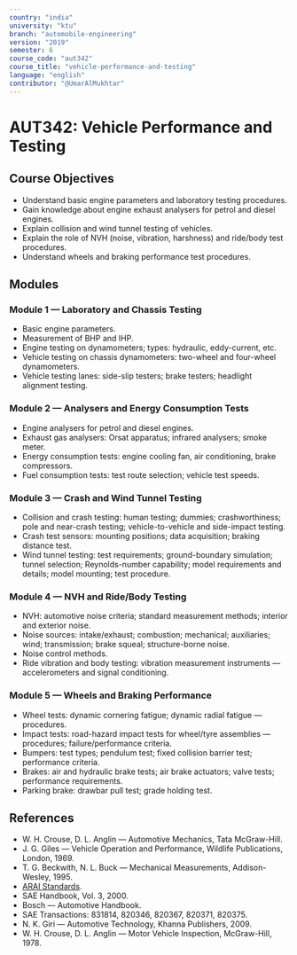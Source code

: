 ```yaml
---
country: "india"
university: "ktu"
branch: "automobile-engineering"
version: "2019"
semester: 6
course_code: "aut342"
course_title: "vehicle-performance-and-testing"
language: "english"
contributor: "@UmarAlMukhtar"
---
```


# AUT342: Vehicle Performance and Testing

## Course Objectives

- Understand basic engine parameters and laboratory testing procedures.
- Gain knowledge about engine exhaust analysers for petrol and diesel engines.
- Explain collision and wind tunnel testing of vehicles.
- Explain the role of NVH (noise, vibration, harshness) and ride/body test procedures.
- Understand wheels and braking performance test procedures.

## Modules

### Module 1 — Laboratory and Chassis Testing

- Basic engine parameters.
- Measurement of BHP and IHP.
- Engine testing on dynamometers; types: hydraulic, eddy-current, etc.
- Vehicle testing on chassis dynamometers: two-wheel and four-wheel dynamometers.
- Vehicle testing lanes: side-slip testers; brake testers; headlight alignment testing.

### Module 2 — Analysers and Energy Consumption Tests

- Engine analysers for petrol and diesel engines.
- Exhaust gas analysers: Orsat apparatus; infrared analysers; smoke meter.
- Energy consumption tests: engine cooling fan, air conditioning, brake compressors.
- Fuel consumption tests: test route selection; vehicle test speeds.

### Module 3 — Crash and Wind Tunnel Testing

- Collision and crash testing: human testing; dummies; crashworthiness; pole and near-crash testing; vehicle-to-vehicle and side-impact testing.
- Crash test sensors: mounting positions; data acquisition; braking distance test.
- Wind tunnel testing: test requirements; ground-boundary simulation; tunnel selection; Reynolds-number capability; model requirements and details; model mounting; test procedure.

### Module 4 — NVH and Ride/Body Testing

- NVH: automotive noise criteria; standard measurement methods; interior and exterior noise.
- Noise sources: intake/exhaust; combustion; mechanical; auxiliaries; wind; transmission; brake squeal; structure-borne noise.
- Noise control methods.
- Ride vibration and body testing: vibration measurement instruments — accelerometers and signal conditioning.

### Module 5 — Wheels and Braking Performance

- Wheel tests: dynamic cornering fatigue; dynamic radial fatigue — procedures.
- Impact tests: road-hazard impact tests for wheel/tyre assemblies — procedures; failure/performance criteria.
- Bumpers: test types; pendulum test; fixed collision barrier test; performance criteria.
- Brakes: air and hydraulic brake tests; air brake actuators; valve tests; performance requirements.
- Parking brake: drawbar pull test; grade holding test.

## References

- W. H. Crouse, D. L. Anglin — Automotive Mechanics, Tata McGraw-Hill.
- J. G. Giles — Vehicle Operation and Performance, Wildlife Publications, London, 1969.
- T. G. Beckwith, N. L. Buck — Mechanical Measurements, Addison-Wesley, 1995.
- [ARAI Standards](https://www.araiindia.com/downloads).
- SAE Handbook, Vol. 3, 2000.
- Bosch — Automotive Handbook.
- SAE Transactions: 831814, 820346, 820367, 820371, 820375.
- N. K. Giri — Automotive Technology, Khanna Publishers, 2009.
- W. H. Crouse, D. L. Anglin — Motor Vehicle Inspection, McGraw-Hill, 1978.
